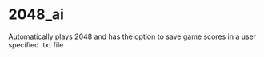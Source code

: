 # 2048_ai
Automatically plays 2048 and has the option to save game scores in a user specified .txt file
